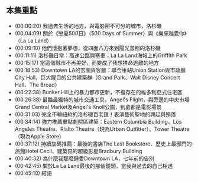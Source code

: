 ---
---


## 本集重點

* (00:00:20) 我過去生活的地方，與電影密不可分的城市，洛杉磯
* (00:04:09) 關於《戀夏500日》（500 Days of Summer）與《樂來越愛你》（La La Land）
* (00:09:10) 他們懷抱著夢想，從四面八方來到陽光普照的洛杉磯
* (00:11:11) 洛杉磯日常：高速公路與塞車；La La Land海報上的Griffith Park
* (00:15:17) 當這個城市不再美好，而變成了我想拼命逃離的地方
* (00:18:53) Downtown LA的玄關與客廳：聯合車站Union Station與市政廳City Hall，巨大醒目的公共建築群（Grand Park、Walt Disney Concert Hall、The Broad）
* (00:22:38) Bunker Hill上的暴力都市更新，不復存在的維多利亞式住宅區
* (00:26:38) 最酷最獨特的城市交通工具，Angel's Flight，與旁邊的中央市場Grand Central Market及Angel's Knoll公園，到處都是電影場景
* (00:31:03) 完全不輸紐約的洛杉磯百老匯！表演藝術聖地的興起與殞落
* (00:34:14) 強力推薦重點劇院區建築：Eastern Columbia Building、Los Angeles Theatre、Rialto Theatre（現為Urban Outfitter）、Tower Theatre（現為Apple Store）
* (00:37:12) 持續加碼推薦：最後的書店The Last Bookstore、歷史上最邪門的旅館Hotel Cecil、建築界的超級影星Bradbury Building
* (00:40:32) 為什麼我那麼鍾愛Downtown LA，七年前的告別
* (00:42:45) 關於La La Land最後的那個鏡頭，當我與過去的自己相遇
* (00:45:10) 結語

